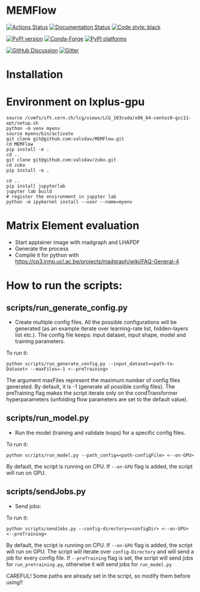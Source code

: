 # MEMFlow

[![Actions Status][actions-badge]][actions-link]
[![Documentation Status][rtd-badge]][rtd-link]
[![Code style: black][black-badge]][black-link]

[![PyPI version][pypi-version]][pypi-link]
[![Conda-Forge][conda-badge]][conda-link]
[![PyPI platforms][pypi-platforms]][pypi-link]

[![GitHub Discussion][github-discussions-badge]][github-discussions-link]
[![Gitter][gitter-badge]][gitter-link]




[actions-badge]:            https://github.com/valsdav/MEMFlow/workflows/CI/badge.svg
[actions-link]:             https://github.com/valsdav/MEMFlow/actions
[black-badge]:              https://img.shields.io/badge/code%20style-black-000000.svg
[black-link]:               https://github.com/psf/black
[conda-badge]:              https://img.shields.io/conda/vn/conda-forge/MEMFlow
[conda-link]:               https://github.com/conda-forge/MEMFlow-feedstock
[github-discussions-badge]: https://img.shields.io/static/v1?label=Discussions&message=Ask&color=blue&logo=github
[github-discussions-link]:  https://github.com/valsdav/MEMFlow/discussions
[gitter-badge]:             https://badges.gitter.im/https://github.com/valsdav/MEMFlow/community.svg
[gitter-link]:              https://gitter.im/https://github.com/valsdav/MEMFlow/community?utm_source=badge&utm_medium=badge&utm_campaign=pr-badge
[pypi-link]:                https://pypi.org/project/MEMFlow/
[pypi-platforms]:           https://img.shields.io/pypi/pyversions/MEMFlow
[pypi-version]:             https://badge.fury.io/py/MEMFlow.svg
[rtd-badge]:                https://readthedocs.org/projects/MEMFlow/badge/?version=latest
[rtd-link]:                 https://MEMFlow.readthedocs.io/en/latest/?badge=latest
[sk-badge]:                 https://scikit-hep.org/assets/images/Scikit--HEP-Project-blue.svg


# Installation

# Environment on lxplus-gpu

```
source /cvmfs/sft.cern.ch/lcg/views/LCG_103cuda/x86_64-centos9-gcc11-opt/setup.sh
python -m venv myenv
source myenv/bin/activate
git clone git@github.com:valsdav/MEMFlow.git
cd MEMFlow
pip install -e .
cd ..
git clone git@github.com:valsdav/zuko.git
cd zuko
pip install -e .

cd ..
pip install jupyterlab
jupyter lab build
# register the environment in jupyter lab
python -m ipykernel install --user --name=myenv

```

# Matrix Element evaluation
- Start apptainer image with madgraph and LHAPDF
- Generate the process
- Compile it for python with https://cp3.irmp.ucl.ac.be/projects/madgraph/wiki/FAQ-General-4

# How to run the scripts:

## scripts/run\_generate\_config.py
- Create multiple config files. All the possible configurations will be generated (as an example iterate over learning-rate list, hidden-layers list etc.). The config file keeps: input dataset, input shape, model and training parameters.

To run it:
```
python scripts/run_generate_config.py --input_dataset=<path-to-Dataset> --maxFiles=-1 <--preTraining>
```

The argument maxFiles represent the maximum number of config files generated. By default, it is -1 (generate all possible config files). The preTraining flag makes the script iterate only on the condTransformer hyperparameters (unfolding flow parameters are set to the default value).

## scripts/run\_model.py
- Run the model (training and validate loops) for a specific config files. 

To run it:
```
python scripts/run_model.py --path_config=<path-configFile> <--on-GPU>
```

By default, the script is running on CPU. If `--on-GPU` flag is added, the script will run on GPU.

## scripts/sendJobs.py
- Send jobs:

To run it:
```
python scripts/sendJobs.py --config-directory=<configDir> <--on-GPU> <--preTraining>
```

By default, the script is running on CPU. If `--on-GPU` flag is added, the script will run on GPU.
The script will iterate over `config-Directory` and will send a job for every config file.
If `--preTraining` flag is set, the script will send jobs for `run_pretraining.py`, otherwise it will send jobs
for `run_model.py`

CAREFUL! Some paths are already set in the script, so modify them before using!!

